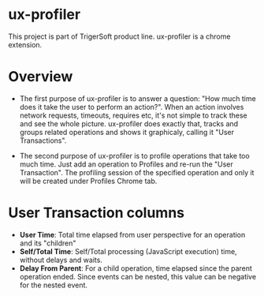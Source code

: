 # ux-profiler

This project is part of TrigerSoft product line. ux-profiler is a chrome extension.

# Overview

* The first purpose of ux-profiler is to answer a question: "How much time does it take the user to perform an action?". When an action involves network requests, timeouts, requires etc, it's not simple to track these and see the whole picture. ux-profiler does exactly that, tracks and groups related operations and shows it graphicaly, calling it "User Transactions".

* The second purpose of ux-profiler is to profile operations that take too much time. Just add an operation to Profiles and re-run the "User Transaction". The profiling session of the specified operation and only it will be created under Profiles Chrome tab.

# User Transaction columns

* **User Time**: Total time elapsed from user perspective for an operation and its "children"
* **Self/Total Time**: Self/Total processing (JavaScript execution) time, without delays and waits.
* **Delay From Parent**: For a child operation, time elapsed since the parent operation ended. Since events can be nested, this value can be negative for the nested event.
